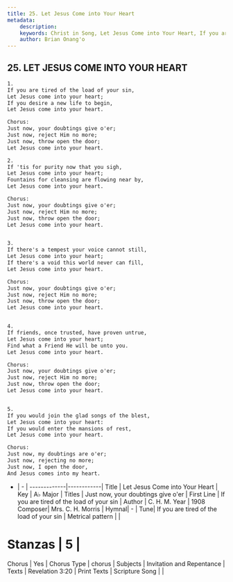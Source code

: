 ```yaml
---
title: 25. Let Jesus Come into Your Heart
metadata:
    description: 
    keywords: Christ in Song, Let Jesus Come into Your Heart, If you are tired of the load of your sin, Just now, your doubtings give o'er
    author: Brian Onang'o
---
```



## 25. LET JESUS COME INTO YOUR HEART

```txt
1.
If you are tired of the load of your sin,
Let Jesus come into your heart;
If you desire a new life to begin,
Let Jesus come into your heart.

Chorus:
Just now, your doubtings give o'er;
Just now, reject Him no more;
Just now, throw open the door;
Let Jesus come into your heart.

2.
If 'tis for purity now that you sigh,
Let Jesus come into your heart;
Fountains for cleansing are flowing near by,
Let Jesus come into your heart. 

Chorus:
Just now, your doubtings give o'er;
Just now, reject Him no more;
Just now, throw open the door;
Let Jesus come into your heart.


3.
If there's a tempest your voice cannot still,
Let Jesus come into your heart;
If there's a void this world never can fill,
Let Jesus come into your heart. 

Chorus:
Just now, your doubtings give o'er;
Just now, reject Him no more;
Just now, throw open the door;
Let Jesus come into your heart.


4.
If friends, once trusted, have proven untrue,
Let Jesus come into your heart;
Find what a Friend He will be unto you.
Let Jesus come into your heart. 

Chorus:
Just now, your doubtings give o'er;
Just now, reject Him no more;
Just now, throw open the door;
Let Jesus come into your heart.


5.
If you would join the glad songs of the blest,
Let Jesus come into your heart:
If you would enter the mansions of rest,
Let Jesus come into your heart.

Chorus:
Just now, my doubtings are o'er; 
Just now, rejecting no more;
Just now, I open the door,
And Jesus comes into my heart.
```

- |   -  |
-------------|------------|
Title | Let Jesus Come into Your Heart |
Key | A♭ Major |
Titles | Just now, your doubtings give o'er |
First Line | If you are tired of the load of your sin |
Author | C. H. M.
Year | 1908
Composer| Mrs. C. H. Morris |
Hymnal|  - |
Tune| If you are tired of the load of your sin |
Metrical pattern | |
# Stanzas | 5 |
Chorus | Yes |
Chorus Type | chorus |
Subjects | Invitation and Repentance |
Texts | Revelation 3:20 |
Print Texts | 
Scripture Song |  |
  
